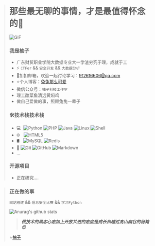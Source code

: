 > # 那些最无聊的事情，才是最值得怀念的👋
> ![GIF](https://raw.githubusercontent.com/JoeyBling/JoeyBling/master/pic/pusheencode.gif)
> 
> ### 我是柚子
> * 广东财贸职业学院大数据专业大一学渣穷究于理，成就于工
> * ⚡ `CTFer` && `安全开发` && `大数据分析`
> * 💬扣扣邮箱，欢迎一起讨论学习：[912616606@qq.com](mailto:912616606@qq.com)
> * ⭐个人博客：[兔兔那么可爱](http://silvercrow.ltd//)
> * 微信公众号：`柚子科技工作室`
> * 理工酸菜鱼清远黄焖鸡
> * 做自己爱做的事，照顾兔兔一辈子
> 
> ### 🛠技术栈技术栈
> * 💻  ![Python](https://camo.githubusercontent.com/021899bb137367b4663ff8f005218e99337848d6c6d3d835048ebaa8af4c1714/68747470733a2f2f696d672e736869656c64732e696f2f62616467652f707974686f6e2d332d626c7565)  ![PHP](https://camo.githubusercontent.com/e6f6bd23dffc40bb9c321daa8bbad319ec3c54bb9ac9378025535e1dc4b89130/68747470733a2f2f696d672e736869656c64732e696f2f62616467652f5048502d322d627269676874677265656e) ![Java](https://camo.githubusercontent.com/8084c05ea61084a30448c5b8f581d0389c7ab4fbf46593e3499e59809b2c6395/68747470733a2f2f696d672e736869656c64732e696f2f62616467652f2d4a6176612d3333333333333f7374796c653d666c6174266c6f676f3d4a617661266c6f676f436f6c6f723d303037333936) ![Linux](https://camo.githubusercontent.com/e9da2a14c7b3f9cf9792e943d2a39fd0747cf8d940f640b9b1ae5e66868d7011/68747470733a2f2f696d672e736869656c64732e696f2f62616467652f2d4c696e75782d3333333333333f7374796c653d666c6174266c6f676f3d4c696e7578266c6f676f436f6c6f723d464343363234) ![Shell](https://camo.githubusercontent.com/f25ede3948c3fe2d3492cb09bb9508180eccd10b8e04f07e2c8491e65ba23268/68747470733a2f2f696d672e736869656c64732e696f2f62616467652f426173682d5368656c6c2d6c6967687467726579)
> * 🌐   ![HTML5](https://camo.githubusercontent.com/b1720e127ee280daab63f84b508b29abe2540b02f5f57675765ad07da1315241/68747470733a2f2f696d672e736869656c64732e696f2f62616467652f2d48544d4c352d3333333333333f7374796c653d666c6174266c6f676f3d48544d4c35)
> * 🛢   ![MySQL](https://camo.githubusercontent.com/bd16a09c0ea9b0b7ee8766d187db73f61d5ec35a3c5499119b4d3003c1ee546a/68747470733a2f2f696d672e736869656c64732e696f2f62616467652f2d4d7953514c2d3333333333333f7374796c653d666c6174266c6f676f3d6d7973716c) ![Redis](https://camo.githubusercontent.com/818bc92eac45803f5cca39e80223ae4a3c5f5e6fdd212771cfd830abc16e8090/68747470733a2f2f696d672e736869656c64732e696f2f62616467652f52656469732d332d726564)
> * 🔧 ![Git](https://camo.githubusercontent.com/3ea1c940cc08da19f16d17ca0c4704397dac1f12a1bb73f1174ae504c3e80a85/68747470733a2f2f696d672e736869656c64732e696f2f62616467652f2d4769742d3333333333333f7374796c653d666c6174266c6f676f3d676974) ![GitHub](https://camo.githubusercontent.com/544426317a6c6226b7f6b3367232378ea367aa5001a41da4f302a77f9959909f/68747470733a2f2f696d672e736869656c64732e696f2f62616467652f2d4769744875622d3333333333333f7374796c653d666c6174266c6f676f3d676974687562) ![Markdown](https://camo.githubusercontent.com/cc37a8be0aeac01251fe533495a2b7f376eebbcc9017ebead3fed8121de5de43/68747470733a2f2f696d672e736869656c64732e696f2f62616467652f2d4d61726b646f776e2d3333333333333f7374796c653d666c6174266c6f676f3d6d61726b646f776e)
> * ...
> 
> ### 开源项目
> * 正在研究....

> ### 正在做的事
> `网站搭建` && `信息安全比赛` && `学习Python`
> 
> ![Anurag's github stats](https://camo.githubusercontent.com/b547b7e86ab3f24f3d0e28374119b2b6b4087fe2ac17c133f8ca361599bf2a65/68747470733a2f2f6769746875622d726561646d652d73746174732e76657263656c2e6170702f6170693f757365726e616d653d47726170656672756974546563686e6f6c6f67792673686f775f69636f6e733d74727565267468656d653d7261646963616c)
> 
> > _**做技术的黑客心态加上开放共进的态度是成长和越过高山幽谷的秘籍😊**_
> 
> ⭐️[柚子](https://github.com/GrapefruitTechnology)

